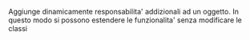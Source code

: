 Aggiunge dinamicamente responsabilita' addizionali ad un oggetto. In questo modo si possono estendere le funzionalita' senza modificare le classi